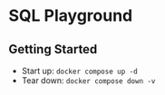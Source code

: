 # SQL Playground

## Getting Started
- Start up: `docker compose up -d`
- Tear down: `docker compose down -v`


